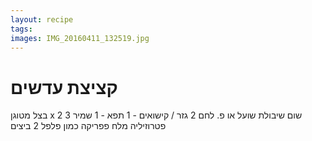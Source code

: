 ```yaml
---
layout: recipe
tags:
images: IMG_20160411_132519.jpg
---
```


# קציצת עדשים
בצל מטוגן x 2
3 שום
שיבולת שועל או פ. לחם
2 גזר / קישואים - 1 תפא - 1
שמיר פטרוזיליה
מלח פפריקה כמון פלפל
2 ביצים

